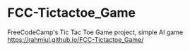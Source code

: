 # FCC-Tictactoe_Game
FreeCodeCamp's Tic Tac Toe Game project, simple AI game
https://rahmiul.github.io/FCC-Tictactoe_Game/
